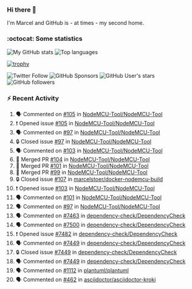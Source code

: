### Hi there 👋

I'm Marcel and GitHub is - at times - my second home.

<!--
**marcelstoer/marcelstoer** is a ✨ _special_ ✨ repository because its `README.md` (this file) appears on your GitHub profile.

Here are some ideas to get you started:

- 🔭 I’m currently working on ...
- 🌱 I’m currently learning ...
- 👯 I’m looking to collaborate on ...
- 🤔 I’m looking for help with ...
- 💬 Ask me about ...
- 📫 How to reach me: ...
- 😄 Pronouns: ...
- ⚡ Fun fact: ...
-->

### :octocat: Some statistics

<!-- https://github.com/anuraghazra/github-readme-stats -->

![My GitHub stats](https://github-readme-stats.vercel.app/api?username=marcelstoer&count_private=true&show_icons=true&hide_title=true)
![Top languages](https://github-readme-stats.vercel.app/api/top-langs/?username=marcelstoer&layout=compact&count_private=true&show_icons=true&hide_title=true&langs_count=10)

[![trophy](https://github-profile-trophy.vercel.app/?username=marcelstoer)](https://github.com/marcelstoer)

![Twitter Follow](https://img.shields.io/twitter/follow/frightanic?style=social)
![GitHub Sponsors](https://img.shields.io/github/sponsors/marcelstoer?style=social)
![GitHub User's stars](https://img.shields.io/github/stars/marcelstoer?style=social)
![GitHub followers](https://img.shields.io/github/followers/marcelstoer?style=social)

### :zap: Recent Activity

<!--START_SECTION:activity-->
1. 🗣 Commented on [#105](https://github.com/NodeMCU-Tool/NodeMCU-Tool/issues/105#issuecomment-2729395462) in [NodeMCU-Tool/NodeMCU-Tool](https://github.com/NodeMCU-Tool/NodeMCU-Tool)
2. ❗ Opened issue [#105](https://github.com/NodeMCU-Tool/NodeMCU-Tool/issues/105) in [NodeMCU-Tool/NodeMCU-Tool](https://github.com/NodeMCU-Tool/NodeMCU-Tool)
3. 🗣 Commented on [#97](https://github.com/NodeMCU-Tool/NodeMCU-Tool/issues/97#issuecomment-2727593394) in [NodeMCU-Tool/NodeMCU-Tool](https://github.com/NodeMCU-Tool/NodeMCU-Tool)
4. 🔒 Closed issue [#97](https://github.com/NodeMCU-Tool/NodeMCU-Tool/issues/97) in [NodeMCU-Tool/NodeMCU-Tool](https://github.com/NodeMCU-Tool/NodeMCU-Tool)
5. 🗣 Commented on [#103](https://github.com/NodeMCU-Tool/NodeMCU-Tool/issues/103#issuecomment-2727592385) in [NodeMCU-Tool/NodeMCU-Tool](https://github.com/NodeMCU-Tool/NodeMCU-Tool)
6. 🎉 Merged PR [#104](https://github.com/NodeMCU-Tool/NodeMCU-Tool/pull/104) in [NodeMCU-Tool/NodeMCU-Tool](https://github.com/NodeMCU-Tool/NodeMCU-Tool)
7. 🎉 Merged PR [#101](https://github.com/NodeMCU-Tool/NodeMCU-Tool/pull/101) in [NodeMCU-Tool/NodeMCU-Tool](https://github.com/NodeMCU-Tool/NodeMCU-Tool)
8. 🎉 Merged PR [#99](https://github.com/NodeMCU-Tool/NodeMCU-Tool/pull/99) in [NodeMCU-Tool/NodeMCU-Tool](https://github.com/NodeMCU-Tool/NodeMCU-Tool)
9. 🔒 Closed issue [#107](https://github.com/marcelstoer/docker-nodemcu-build/issues/107) in [marcelstoer/docker-nodemcu-build](https://github.com/marcelstoer/docker-nodemcu-build)
10. ❗ Opened issue [#103](https://github.com/NodeMCU-Tool/NodeMCU-Tool/issues/103) in [NodeMCU-Tool/NodeMCU-Tool](https://github.com/NodeMCU-Tool/NodeMCU-Tool)
11. 🗣 Commented on [#101](https://github.com/NodeMCU-Tool/NodeMCU-Tool/pull/101#issuecomment-2726474200) in [NodeMCU-Tool/NodeMCU-Tool](https://github.com/NodeMCU-Tool/NodeMCU-Tool)
12. 🗣 Commented on [#97](https://github.com/NodeMCU-Tool/NodeMCU-Tool/issues/97#issuecomment-2726405837) in [NodeMCU-Tool/NodeMCU-Tool](https://github.com/NodeMCU-Tool/NodeMCU-Tool)
13. 🗣 Commented on [#7463](https://github.com/dependency-check/DependencyCheck/issues/7463#issuecomment-2706406020) in [dependency-check/DependencyCheck](https://github.com/dependency-check/DependencyCheck)
14. 🗣 Commented on [#7500](https://github.com/dependency-check/DependencyCheck/issues/7500#issuecomment-2703046576) in [dependency-check/DependencyCheck](https://github.com/dependency-check/DependencyCheck)
15. ❗ Opened issue [#7482](https://github.com/dependency-check/DependencyCheck/issues/7482) in [dependency-check/DependencyCheck](https://github.com/dependency-check/DependencyCheck)
16. 🗣 Commented on [#7449](https://github.com/dependency-check/DependencyCheck/issues/7449#issuecomment-2690073562) in [dependency-check/DependencyCheck](https://github.com/dependency-check/DependencyCheck)
17. 🔒 Closed issue [#7449](https://github.com/dependency-check/DependencyCheck/issues/7449) in [dependency-check/DependencyCheck](https://github.com/dependency-check/DependencyCheck)
18. 🗣 Commented on [#7449](https://github.com/dependency-check/DependencyCheck/issues/7449#issuecomment-2687234722) in [dependency-check/DependencyCheck](https://github.com/dependency-check/DependencyCheck)
19. 🗣 Commented on [#1112](https://github.com/plantuml/plantuml/issues/1112#issuecomment-2685640564) in [plantuml/plantuml](https://github.com/plantuml/plantuml)
20. 🗣 Commented on [#462](https://github.com/asciidoctor/asciidoctor-kroki/issues/462#issuecomment-2685639221) in [asciidoctor/asciidoctor-kroki](https://github.com/asciidoctor/asciidoctor-kroki)
<!--END_SECTION:activity-->

